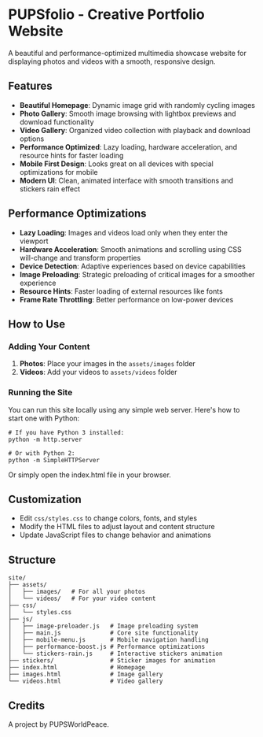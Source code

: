 # PUPSfolio - Creative Portfolio Website

A beautiful and performance-optimized multimedia showcase website for displaying photos and videos with a smooth, responsive design.

## Features

- **Beautiful Homepage**: Dynamic image grid with randomly cycling images
- **Photo Gallery**: Smooth image browsing with lightbox previews and download functionality
- **Video Gallery**: Organized video collection with playback and download options
- **Performance Optimized**: Lazy loading, hardware acceleration, and resource hints for faster loading
- **Mobile First Design**: Looks great on all devices with special optimizations for mobile
- **Modern UI**: Clean, animated interface with smooth transitions and stickers rain effect

## Performance Optimizations

- **Lazy Loading**: Images and videos load only when they enter the viewport
- **Hardware Acceleration**: Smooth animations and scrolling using CSS will-change and transform properties
- **Device Detection**: Adaptive experiences based on device capabilities
- **Image Preloading**: Strategic preloading of critical images for a smoother experience
- **Resource Hints**: Faster loading of external resources like fonts
- **Frame Rate Throttling**: Better performance on low-power devices

## How to Use

### Adding Your Content

1. **Photos**: Place your images in the `assets/images` folder
2. **Videos**: Add your videos to `assets/videos` folder

### Running the Site

You can run this site locally using any simple web server. Here's how to start one with Python:

```
# If you have Python 3 installed:
python -m http.server

# Or with Python 2:
python -m SimpleHTTPServer
```

Or simply open the index.html file in your browser.

## Customization

- Edit `css/styles.css` to change colors, fonts, and styles
- Modify the HTML files to adjust layout and content structure
- Update JavaScript files to change behavior and animations

## Structure

```
site/
├── assets/
│   ├── images/   # For all your photos
│   └── videos/   # For your video content
├── css/
│   └── styles.css
├── js/
│   ├── image-preloader.js   # Image preloading system
│   ├── main.js              # Core site functionality
│   ├── mobile-menu.js       # Mobile navigation handling
│   ├── performance-boost.js # Performance optimizations
│   └── stickers-rain.js     # Interactive stickers animation
├── stickers/                # Sticker images for animation
├── index.html               # Homepage
├── images.html              # Image gallery
└── videos.html              # Video gallery
```

## Credits

A project by PUPSWorldPeace.
